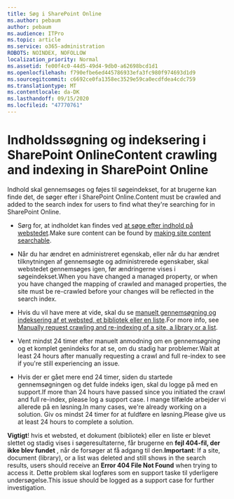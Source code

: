 ```yaml
---
title: Søg i SharePoint Online
ms.author: pebaum
author: pebaum
ms.audience: ITPro
ms.topic: article
ms.service: o365-administration
ROBOTS: NOINDEX, NOFOLLOW
localization_priority: Normal
ms.assetid: fe00f4c0-44d5-49d4-9db0-a62698bcd1d1
ms.openlocfilehash: f790efbe6ed445786933efa3fc980f974693d1d9
ms.sourcegitcommit: c6692ce0fa1358ec3529e59ca0ecdfdea4cdc759
ms.translationtype: MT
ms.contentlocale: da-DK
ms.lasthandoff: 09/15/2020
ms.locfileid: "47770761"
---
```

# <a name="content-crawling-and-indexing-in-sharepoint-online"></a><span data-ttu-id="dcd6c-102">Indholdssøgning og indeksering i SharePoint Online</span><span class="sxs-lookup"><span data-stu-id="dcd6c-102">Content crawling and indexing in SharePoint Online</span></span>

<span data-ttu-id="dcd6c-103">Indhold skal gennemsøges og føjes til søgeindekset, for at brugerne kan finde det, de søger efter i SharePoint Online.</span><span class="sxs-lookup"><span data-stu-id="dcd6c-103">Content must be crawled and added to the search index for users to find what they're searching for in SharePoint Online.</span></span>

- <span data-ttu-id="dcd6c-104">Sørg for, at indholdet kan findes ved [at søge efter indhold på webstedet](https://docs.microsoft.com/sharepoint/make-site-content-searchable).</span><span class="sxs-lookup"><span data-stu-id="dcd6c-104">Make sure content can be found by [making site content searchable](https://docs.microsoft.com/sharepoint/make-site-content-searchable).</span></span>

- <span data-ttu-id="dcd6c-105">Når du har ændret en administreret egenskab, eller når du har ændret tilknytningen af gennemsøgte og administrerede egenskaber, skal webstedet gennemsøges igen, før ændringerne vises i søgeindekset.</span><span class="sxs-lookup"><span data-stu-id="dcd6c-105">When you have changed a managed property, or when you have changed the mapping of crawled and managed properties, the site must be re-crawled before your changes will be reflected in the search index.</span></span>

- <span data-ttu-id="dcd6c-106">Hvis du vil have mere at vide, skal du se [manuelt gennemsøgning og indeksering af et websted, et bibliotek eller en liste](https://docs.microsoft.com/sharepoint/crawl-site-content).</span><span class="sxs-lookup"><span data-stu-id="dcd6c-106">For more info, see [Manually request crawling and re-indexing of a site, a library or a list](https://docs.microsoft.com/sharepoint/crawl-site-content).</span></span>

- <span data-ttu-id="dcd6c-107">Vent mindst 24 timer efter manuelt anmodning om en gennemsøgning og et komplet genindeks for at se, om du stadig har problemer.</span><span class="sxs-lookup"><span data-stu-id="dcd6c-107">Wait at least 24 hours after manually requesting a crawl and full re-index to see if you're still experiencing an issue.</span></span>

- <span data-ttu-id="dcd6c-108">Hvis der er gået mere end 24 timer, siden du startede gennemsøgningen og det fulde indeks igen, skal du logge på med en support.</span><span class="sxs-lookup"><span data-stu-id="dcd6c-108">If more than 24 hours have passed since you initiated the crawl and full re-index, please log a support case.</span></span> <span data-ttu-id="dcd6c-109">I mange tilfælde arbejder vi allerede på en løsning.</span><span class="sxs-lookup"><span data-stu-id="dcd6c-109">In many cases, we're already working on a solution.</span></span> <span data-ttu-id="dcd6c-110">Giv os mindst 24 timer for at fuldføre en løsning.</span><span class="sxs-lookup"><span data-stu-id="dcd6c-110">Please give us at least 24 hours to complete a solution.</span></span>

<span data-ttu-id="dcd6c-111">**Vigtigt**! hvis et websted, et dokument (bibliotek) eller en liste er blevet slettet og stadig vises i søgeresultaterne, får brugerne en **fejl 404-fil, der ikke blev fundet** , når de forsøger at få adgang til den.</span><span class="sxs-lookup"><span data-stu-id="dcd6c-111">**Important**: If a site, document (library), or a list was deleted and still shows in the search results, users should receive an **Error 404 File Not Found** when trying to access it.</span></span> <span data-ttu-id="dcd6c-112">Dette problem skal logføres som en support taske til yderligere undersøgelse.</span><span class="sxs-lookup"><span data-stu-id="dcd6c-112">This issue should be logged as a support case for further investigation.</span></span>



